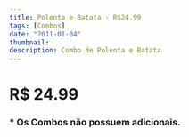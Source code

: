 ```yaml
---
title: Polenta e Batata - R$24.99
tags: [Combos]
date: "2011-01-04"
thumbnail: 
description: Combo de Polenta e Batata
---
```


# R$ 24.99

<h3 id="unordered">
<strong>
<strong>* Os Combos não possuem adicionais.</strong>
</strong>
</h3>